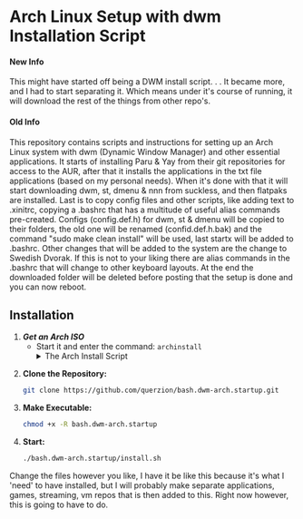 # Arch Linux Setup with dwm Installation Script
#### New Info
This might have started off being a DWM install script. . . It became more, and I had to start separating it. Which means under it's course of running, it will download the rest of the things from other repo's. 
#### Old Info
This repository contains scripts and instructions for setting up an Arch Linux system with dwm (Dynamic Window Manager) and other essential applications. It starts of installing Paru & Yay from their git repositories for access to the AUR, after that it installs the applications in the txt file applications (based on my personal needs). When it's done with that it will start downloading dwm, st, dmenu & nnn from suckless, and then flatpaks are installed. Last is to copy config files and other scripts, like adding text to .xinitrc, copying a .bashrc that has a multitude of useful alias commands pre-created. Configs (config.def.h) for dwm, st & dmenu will be copied to their folders, the old one will be renamed (confid.def.h.bak) and the command "sudo make clean install" will be used, last startx will be added to .bashrc. Other changes that will be added to the system are the change to Swedish Dvorak. If this is not to your liking there are alias commands in the .bashrc that will change to other keyboard layouts. At the end the downloaded folder will be deleted before posting that the setup is done and you can now reboot.

## Installation

1. ***Get an Arch ISO***
   - Start it and enter the command: ```archinstall```
     <details><summary>The Arch Install Script</summary>
        ![image](https://github.com/user-attachments/assets/72ecb043-92a5-4660-9071-c706637e89e7)
</details>


2. **Clone the Repository:**
   ```bash
   git clone https://github.com/querzion/bash.dwm-arch.startup.git
   ```
3. **Make Executable:**
   ```bash
   chmod +x -R bash.dwm-arch.startup
   ```
4. **Start:**
   ```bash
   ./bash.dwm-arch.startup/install.sh
   ```

Change the files however you like, I have it be like this because it's what I 'need' to have installed, but I will probably make separate applications, games, streaming, vm repos that is then added to this. Right now however, this is going to have to do. 
